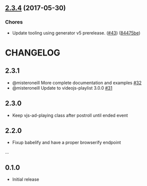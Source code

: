 <a name="2.3.4"></a>
## [2.3.4](https://github.com/brightcove/videojs-playlist-ui/compare/v2.3.3...v2.3.4) (2017-05-30)

### Chores

* Update tooling using generator v5 prerelease. ([#43](https://github.com/brightcove/videojs-playlist-ui/issues/43)) ([84475be](https://github.com/brightcove/videojs-playlist-ui/commit/84475be))

# CHANGELOG

## 2.3.1

* @misteroneill More complete documentation and examples [#32](https://github.com/brightcove/videojs-playlist-ui/pull/32)
* @misteroneill Update to videojs-playlist 3.0.0 [#31](https://github.com/brightcove/videojs-playlist-ui/pull/31)

## 2.3.0

* Keep vjs-ad-playing class after postroll until ended event

## 2.2.0

* Fixup babelify and have a proper browserify endpoint

...

## 0.1.0

* Initial release
